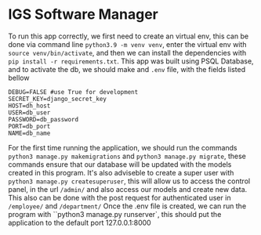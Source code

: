 # IGS Software Manager

To run this app correctly, we first need to create an virtual env, this can be done via command line `python3.9 -m venv venv`, enter the virtual env with `source venv/bin/activate`, and then we can install the dependencies with `pip install -r requirements.txt`.
This app was built using PSQL Database, and to activate the db, we should make and `.env` file, with the fields listed bellow
```
DEBUG=FALSE #use True for development
SECRET_KEY=django_secret_key
HOST=dh_host
USER=db_user
PASSWORD=db_password
PORT=db_port
NAME=db_name
```

For the first time running the application, we should run the commands `python3 manage.py makemigrations` and `python3 manage.py migrate`, these commands ensure that our database will be updated with the models created in this program.
It's also adviseble to create a super user with `python3 manage.py createsuperuser`, this will allow us to access the control panel, in the url `/admin/` and also access our models and create new data. This also can be done with the post request for authenticated user in `/employee/` and `/department/`
Once the .env file is created, we can run the program with ``python3 manage.py runserver`, this should put the application to the default port 127.0.0.1:8000


